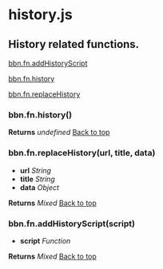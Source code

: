 # history.js

## History related functions.

<a name="bbn_top"></a>[bbn.fn.addHistoryScript](#addHistoryScript)  
  
[bbn.fn.history](#history)  
  
[bbn.fn.replaceHistory](#replaceHistory)  
  


### <a name="history"></a>bbn.fn.history()


  __Returns__ _undefined_ 
[Back to top](#bbn_top)  

### <a name="replaceHistory"></a>bbn.fn.replaceHistory(url, title, data)

  * __url__ _String_ 
  * __title__ _String_ 
  * __data__ _Object_ 

  __Returns__ _Mixed_ 
[Back to top](#bbn_top)  

### <a name="addHistoryScript"></a>bbn.fn.addHistoryScript(script)

  * __script__ _Function_ 

  __Returns__ _Mixed_ 
[Back to top](#bbn_top)  